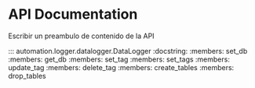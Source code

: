 # API Documentation

Escribir un preambulo de contenido de la API

::: automation.logger.datalogger.DataLogger
    :docstring:
    :members: set_db
    :members: get_db
    :members: set_tag
    :members: set_tags
    :members: update_tag
    :members: delete_tag
    :members: create_tables
    :members: drop_tables
